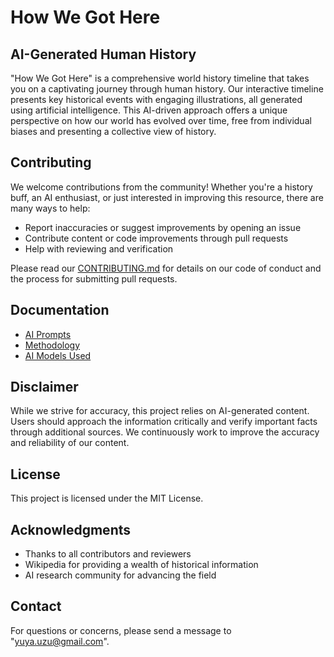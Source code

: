 # How We Got Here

## AI-Generated Human History

"How We Got Here" is a comprehensive world history timeline that takes you on a captivating journey through human history. Our interactive timeline presents key historical events with engaging illustrations, all generated using artificial intelligence. This AI-driven approach offers a unique perspective on how our world has evolved over time, free from individual biases and presenting a collective view of history.

## Contributing

We welcome contributions from the community! Whether you're a history buff, an AI enthusiast, or just interested in improving this resource, there are many ways to help:

- Report inaccuracies or suggest improvements by opening an issue
- Contribute content or code improvements through pull requests
- Help with reviewing and verification

Please read our [CONTRIBUTING.md](docs/CONTRIBUTING.md) for details on our code of conduct and the process for submitting pull requests.

## Documentation

- [AI Prompts](docs/PROMPTS.md)
- [Methodology](docs/METHODOLOGY.md)
- [AI Models Used](docs/AI_MODELS.md)

## Disclaimer

While we strive for accuracy, this project relies on AI-generated content. Users should approach the information critically and verify important facts through additional sources. We continuously work to improve the accuracy and reliability of our content.

## License

This project is licensed under the MIT License.

## Acknowledgments

- Thanks to all contributors and reviewers
- Wikipedia for providing a wealth of historical information
- AI research community for advancing the field

## Contact

For questions or concerns, please send a message to "yuya.uzu@gmail.com".
